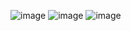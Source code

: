 ![image](https://user-images.githubusercontent.com/36649115/44323024-fa3e2000-a404-11e8-9a95-2d90c200ca03.png)
![image](https://user-images.githubusercontent.com/36649115/44323038-0924d280-a405-11e8-9d65-56749c880823.png)
![image](https://user-images.githubusercontent.com/36649115/44323049-1346d100-a405-11e8-9895-c12682769b56.png)
